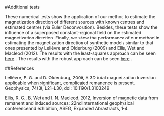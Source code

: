 #Additional tests

These numerical tests show the application of our method to estimate
the magnetization direction of different sources with known centres
and estimated centres (via Euler Deconvolution). Besides, these tests show
the influence of a superposed constant-regional field on the estimated magnetization 
direction. Finally, we show the performance of our method in
estimating the magnetization direction of synthetic models similar to that
ones presented by Lelièvre and Oldenburg (2009) and Ellis, Wet and Macleod (2012).
The results with the least-squares approach can be seen
[here](http://nbviewer.ipython.org/github/birocoles/Total-magnetization-of-spherical-bodies/blob/authors-resp-JE/notebooks/suppl_tests/simple_tests/synthetic_tests-L2.ipynb)
. The results with the robust approach can be seen
[here](http://nbviewer.ipython.org/github/birocoles/Total-magnetization-of-spherical-bodies/blob/authors-resp-JE/notebooks/suppl_tests/simple_tests/synthetic_tests-L1.ipynb)
.

##References

Lelièvre, P. G. and D. Oldenburg, 2009, A 3D total magnetization inversion 
applicable when significant, complicated remanence is present. Geophysics,
74(3), L21–L30, doi: 10.1190/1.3103249

Ellis, R. G., B. Wet and I. N. Macleod, 2012, Inversion of magnetic data from 
remanent and induced sources: 22nd International geophysical conferenceand 
exhibition, ASEG, Expanded Abrastracts, 1-4.